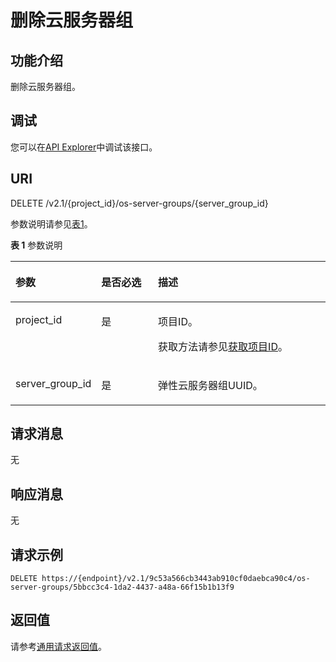 # 删除云服务器组<a name="ecs_03_1404"></a>

## 功能介绍<a name="zh-cn_topic_0057973160_section59750848"></a>

删除云服务器组。

## 调试<a name="section926243314015"></a>

您可以在[API Explorer](https://apiexplorer.developer.huaweicloud.com/apiexplorer/doc?product=ECS&api=NovaDeleteServerGroup)中调试该接口。

## URI<a name="zh-cn_topic_0057973160_section886720"></a>

DELETE /v2.1/\{project\_id\}/os-server-groups/\{server\_group\_id\}

参数说明请参见[表1](#table105214393178)。

**表 1**  参数说明

<a name="table105214393178"></a>
<table><thead align="left"><tr id="row55221839151713"><th class="cellrowborder" valign="top" width="22.16221622162216%" id="mcps1.2.4.1.1"><p id="p1875611464172"><a name="p1875611464172"></a><a name="p1875611464172"></a>参数</p>
</th>
<th class="cellrowborder" valign="top" width="19.15191519151915%" id="mcps1.2.4.1.2"><p id="p075614469171"><a name="p075614469171"></a><a name="p075614469171"></a>是否必选</p>
</th>
<th class="cellrowborder" valign="top" width="58.68586858685868%" id="mcps1.2.4.1.3"><p id="p1475664631714"><a name="p1475664631714"></a><a name="p1475664631714"></a>描述</p>
</th>
</tr>
</thead>
<tbody><tr id="row1452233919177"><td class="cellrowborder" valign="top" width="22.16221622162216%" headers="mcps1.2.4.1.1 "><p id="p6756194691710"><a name="p6756194691710"></a><a name="p6756194691710"></a>project_id</p>
</td>
<td class="cellrowborder" valign="top" width="19.15191519151915%" headers="mcps1.2.4.1.2 "><p id="p197562462174"><a name="p197562462174"></a><a name="p197562462174"></a>是</p>
</td>
<td class="cellrowborder" valign="top" width="58.68586858685868%" headers="mcps1.2.4.1.3 "><p id="p13757154615172"><a name="p13757154615172"></a><a name="p13757154615172"></a>项目ID。</p>
<p id="p19757144611719"><a name="p19757144611719"></a><a name="p19757144611719"></a>获取方法请参见<a href="获取项目ID.md">获取项目ID</a>。</p>
</td>
</tr>
<tr id="row352211395174"><td class="cellrowborder" valign="top" width="22.16221622162216%" headers="mcps1.2.4.1.1 "><p id="p87571646171715"><a name="p87571646171715"></a><a name="p87571646171715"></a>server_group_id</p>
</td>
<td class="cellrowborder" valign="top" width="19.15191519151915%" headers="mcps1.2.4.1.2 "><p id="p167571746191718"><a name="p167571746191718"></a><a name="p167571746191718"></a>是</p>
</td>
<td class="cellrowborder" valign="top" width="58.68586858685868%" headers="mcps1.2.4.1.3 "><p id="p127573468175"><a name="p127573468175"></a><a name="p127573468175"></a><span id="text1757154614173"><a name="text1757154614173"></a><a name="text1757154614173"></a>弹性云服务器</span>组UUID。</p>
</td>
</tr>
</tbody>
</table>

## 请求消息<a name="section8486123205213"></a>

无

## 响应消息<a name="section164423895218"></a>

无

## 请求示例<a name="zh-cn_topic_0057973160_section15049613"></a>

```
DELETE https://{endpoint}/v2.1/9c53a566cb3443ab910cf0daebca90c4/os-server-groups/5bbcc3c4-1da2-4437-a48a-66f15b1b13f9
```

## 返回值<a name="zh-cn_topic_0057973160_section11059103"></a>

请参考[通用请求返回值](通用请求返回值.md)。

